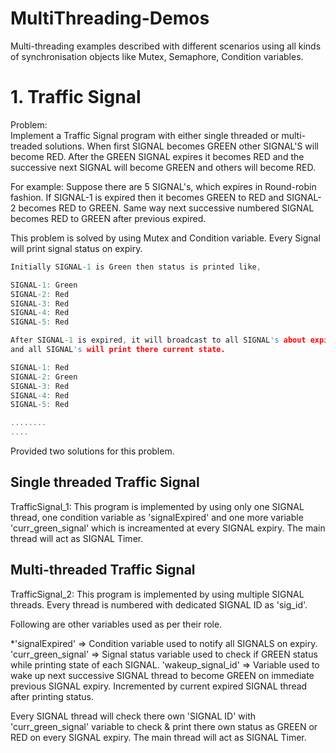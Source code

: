 # MultiThreading-Demos
Multi-threading examples described with different scenarios using all kinds of synchronisation objects like Mutex, Semaphore, Condition variables.

# 1. Traffic Signal
   Problem:  
   Implement a Traffic Signal program with either single threaded or multi-treaded solutions. When first SIGNAL becomes GREEN other SIGNAL'S will become RED. After the GREEN SIGNAL expires it becomes RED and the successive next SIGNAL will become GREEN and others will become RED.

For example: Suppose there are 5 SIGNAL's, which expires in Round-robin fashion. If SIGNAL-1 is expired then it becomes GREEN to RED and SIGNAL-2 becomes RED to GREEN. Same way next successive numbered SIGNAL becomes RED to GREEN after previous expired.
   
This problem is solved by using Mutex and Condition variable. Every Signal will print signal status on expiry.
```C
Initially SIGNAL-1 is Green then status is printed like,

SIGNAL-1: Green
SIGNAL-2: Red
SIGNAL-3: Red
SIGNAL-4: Red
SIGNAL-5: Red

After SIGNAL-1 is expired, it will broadcast to all SIGNAL's about expired status and then SIGNAL-2 becomes GREEN 
and all SIGNAL's will print there current state.

SIGNAL-1: Red
SIGNAL-2: Green
SIGNAL-3: Red
SIGNAL-4: Red
SIGNAL-5: Red

........
....

```

Provided two solutions for this problem.

## Single threaded Traffic Signal
TrafficSignal_1: This program is implemented by using only one SIGNAL thread, one condition variable as 'signalExpired' and one more variable 'curr_green_signal' which is increamented at every SIGNAL expiry. The main thread will act as SIGNAL Timer.

## Multi-threaded Traffic Signal
TrafficSignal_2: This program is implemented by using multiple SIGNAL threads. Every thread is numbered with dedicated SIGNAL ID  as 'sig_id'. 

Following are other variables used as per their role.

*'signalExpired'     => Condition variable used to notify all SIGNALS on expiry.
'curr_green_signal' => Signal status variable used to check if GREEN status while printing state of each SIGNAL.
'wakeup_signal_id'  => Variable used to wake up next successive SIGNAL thread to become GREEN on immediate previous SIGNAL expiry.   Incremented by current expired SIGNAL thread after printing status. 

Every SIGNAL thread will check there own 'SIGNAL ID' with 'curr_green_signal' variable to check & print there own status as GREEN or RED on every SIGNAL expiry.
The main thread will act as SIGNAL Timer.
